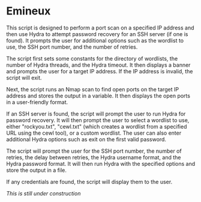 # Emineux
This script is designed to perform a port scan on a specified IP address and then use Hydra to attempt password recovery for an SSH server (if one is found). It prompts the user for additional options such as the wordlist to use, the SSH port number, and the number of retries.

The script first sets some constants for the directory of wordlists, the number of Hydra threads, and the Hydra timeout. It then displays a banner and prompts the user for a target IP address. If the IP address is invalid, the script will exit.

Next, the script runs an Nmap scan to find open ports on the target IP address and stores the output in a variable. It then displays the open ports in a user-friendly format.

If an SSH server is found, the script will prompt the user to run Hydra for password recovery. It will then prompt the user to select a wordlist to use, either "rockyou.txt", "cewl.txt" (which creates a wordlist from a specified URL using the cewl tool), or a custom wordlist. The user can also enter additional Hydra options such as exit on the first valid password.

The script will prompt the user for the SSH port number, the number of retries, the delay between retries, the Hydra username format, and the Hydra password format. It will then run Hydra with the specified options and store the output in a file.

If any credentials are found, the script will display them to the user.

*This is still under construction*
